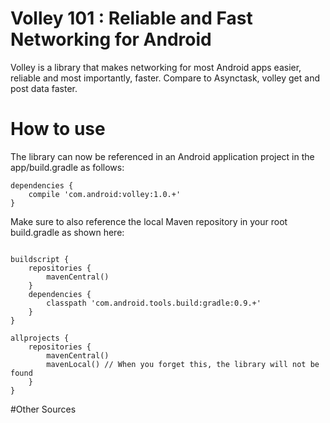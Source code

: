 # Volley 101 : Reliable and Fast Networking for Android

Volley is a library that makes networking for most Android apps easier, reliable and  most importantly, faster. Compare to Asynctask, volley get and post data faster.


# How to use

The library can now be referenced in an Android application project in the app/build.gradle as follows:

```
dependencies {
    compile 'com.android:volley:1.0.+'
}
```

Make sure to also reference the local Maven repository in your root build.gradle as shown here:

```

buildscript {
    repositories {
        mavenCentral()
    }
    dependencies {
        classpath 'com.android.tools.build:gradle:0.9.+'
    }
}

allprojects {
    repositories {
        mavenCentral()
        mavenLocal() // When you forget this, the library will not be found
    }
}

```

#Other Sources









